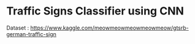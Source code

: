 # Traffic Signs Classifier using CNN

Dataset : https://www.kaggle.com/meowmeowmeowmeowmeow/gtsrb-german-traffic-sign
